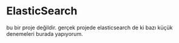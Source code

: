# ElasticSearch

bu bir proje değildir. gerçek projede elasticsearch de ki bazı küçük denemeleri burada yapıyorum.
